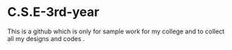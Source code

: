 # C.S.E-3rd-year

This is a github which is only for sample work for my college and to collect all my designs and codes .
